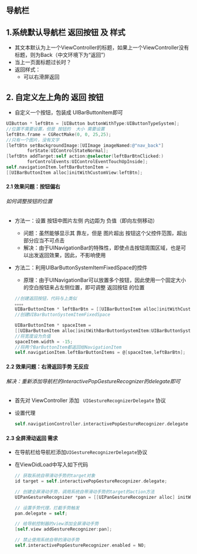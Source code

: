 ## 导航栏

## 1.系统默认导航栏 返回按钮 及 样式

- 其文本默认为上一个ViewController的标题，如果上一个ViewController没有标题，则为Back（中文环境下为“返回”）
- 当上一页面标题过长时？
- 返回样式：
  - 可以右滑屏返回

## 2. 自定义左上角的 返回 按钮

- 自定义一个按钮，包装成 UIBarButtonItem即可

```objective-c
UIButton * leftBtn = [UIButton buttonWithType:UIButtonTypeSystem];
//位置不需要设置，但是 按钮的  大小 需要设置
leftBtn.frame = CGRectMake(0, 0, 25,25);
//只有一个图片，没有文字
[leftBtn setBackgroundImage:[UIImage imageNamed:@"nav_back"] 
		forState:UIControlStateNormal];
[leftBtn addTarget:self action:@selector(leftBarBtnClicked:)
		forControlEvents:UIControlEventTouchUpInside];
self.navigationItem.leftBarButtonItem = 
[[UIBarButtonItem alloc]initWithCustomView:leftBtn];
```

#### 2.1 效果问题：按钮偏右

###### 如何调整按钮的位置

- 方法一：设置 按钮中图片左侧 内边距为 负值（即向左侧移动）

  - 问题：虽然能够显示其 靠左，但是 图片超出 按钮这个父控件范围，超出部分应当不可点击
  - 解决：由于UINavigationBar的特殊性，即使点击按钮周围区域，也是可以出发返回效果，因此，不影响使用

- 方法二：利用UIBarButtonSystemItemFixedSpace的控件

  - 原理：由于UINavigationBar可以放置多个按钮，因此使用一个固定大小的空白按钮来占左侧位置，即可调整 返回按钮 的位置

  ```objective-c
  //创建返回按钮，代码与上类似
  。。。。
  UIBarButtonItem * leftBarBtn = [[UIBarButtonItem alloc]initWithCustomView:leftBtn];;
  //创建UIBarButtonSystemItemFixedSpace

  UIBarButtonItem * spaceItem = 
  [[UIBarButtonItem alloc]initWithBarButtonSystemItem:UIBarButtonSystemItemFixedSpace target:nil action:nil];
  //将宽度设为负值
  spaceItem.width = -15;
  //将两个BarButtonItem都返回给NavigationItem
  self.navigationItem.leftBarButtonItems = @[spaceItem,leftBarBtn];
  ```

#### 2.2 效果问题：右滑返回手势 无反应

###### 解决：重新添加导航栏的interactivePopGestureRecognizer的delegate即可

- 首先对   ViewController 添加 ``` UIGestureRecognizerDelegate``` 协议


- 设置代理

  ```objective-c
  self.navigationController.interactivePopGestureRecognizer.delegate = self;
  ```

#### 2.3 全屏滑动返回 需求

- 在导航栏给导航栏添加```UIGestureRecognizerDelegate```协议

- 在ViewDidLoad中写入如下代码

  ```objective-c
  // 获取系统自带滑动手势的target对象
  id target = self.interactivePopGestureRecognizer.delegate;

  // 创建全屏滑动手势，调用系统自带滑动手势的target的action方法
  UIPanGestureRecognizer *pan = [[UIPanGestureRecognizer alloc] initWithTarget:target action:@selector(handleNavigationTransition:)];

  // 设置手势代理，拦截手势触发
  pan.delegate = self;

  // 给导航控制器的view添加全屏滑动手势
  [self.view addGestureRecognizer:pan];

  // 禁止使用系统自带的滑动手势
  self.interactivePopGestureRecognizer.enabled = NO;
  ```

  ​